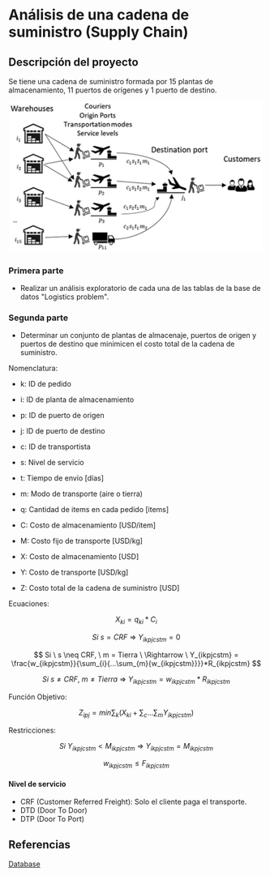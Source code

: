 # Análisis de una cadena de suministro (Supply Chain)
## Descripción del proyecto

Se tiene una cadena de suministro formada por 15 plantas de almacenamiento, 11 puertos de orígenes y 1 puerto de destino. </br>
<p align = "center">
  <img src = "Supply Chain Image.png" width = "500"/>
</p>

### Primera parte
- Realizar un análisis exploratorio de cada una de las tablas de la base de datos "Logistics problem".

### Segunda parte
- Determinar un conjunto de plantas de almacenaje, puertos de origen y puertos de destino que minimicen el costo total de la cadena de suministro.

Nomenclatura:
- k: ID de pedido
- i: ID de planta de almacenamiento
- p: ID de puerto de origen
- j: ID de puerto de destino
- c: ID de transportista
- s: Nivel de servicio
- t: Tiempo de envío [días]
- m: Modo de transporte (aire o tierra)
- q: Cantidad de items en cada pedido [items]

- C: Costo de almacenamiento [USD/item]
- M: Costo fijo de transporte [USD/kg]
- X: Costo de almacenamiento [USD]
- Y: Costo de transporte [USD/kg]
- Z: Costo total de la cadena de suministro [USD]

Ecuaciones:

$$ X_{ki} = q_{ki}*C_i $$

$$ Si \ s = CRF \ \Rightarrow \ Y_{ikpjcstm} = 0 $$

$$ Si \ s \neq CRF, \ m = Tierra \ \Rightarrow \ Y_{ikpjcstm} = \frac{w_{ikpjcstm}}{\sum_{i}{...\sum_{m}{w_{ikpjcstm}}}}*R_{ikpjcstm} $$

$$ Si \ s \neq CRF, \ m \neq Tierra \ \Rightarrow \ Y_{ikpjcstm} = w_{ikpjcstm}*R_{ikpjcstm} $$

Función Objetivo:

$$ Z_{ipj} = min \sum_{k}{(X_{ki} + \sum_{c}{...\sum_{m}{Y_{ikpjcstm}}})} $$

Restricciones:

$$ Si \ Y_{ikpjcstm} < M_{ikpjcstm} \ \Rightarrow \ Y_{ikpjcstm} = M_{ikpjcstm} $$

$$ w_{ikpjcstm} \leq F_{ikpjcstm} $$


#### Nivel de servicio
- CRF (Customer Referred Freight): Solo el cliente paga el transporte.
- DTD (Door To Door)
- DTP (Door To Port)

## Referencias
<a href = "https://brunel.figshare.com/articles/dataset/Supply_Chain_Logistics_Problem_Dataset/7558679?file=20162015"> Database </a>
